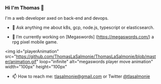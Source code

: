 ### Hi I'm Thomas 👋

I'm a web developer axed on back-end and devops.

- 💬 Ask anything me about k8s, gcp, node.js, typescript or elasticsearch.

- 🔭 I’m currently working on [Megaswords] (https://megaswords.com/) a rpg pixel mobile game.

<img
    id="playerAnimation"
    src="https://github.com/ThomasLaSalmonie/ThomasLaSalmonie/blob/master/animation.gif"
    loop="infinite"
    alt="megaswords player move animation"
    width="100px"
    height="100px"
  >
  
  - 📫  How to reach me: tlasalmonie@gmail.com or Twitter [@tlasalmonie](https://twitter.com/tlasalmonie)
